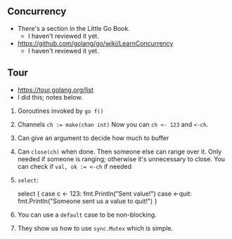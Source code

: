 ## Concurrency

* There's a section in the Little Go Book.
    * I haven't reviewed it yet.
* https://github.com/golang/go/wiki/LearnConcurrency
    * I haven't reviewed it yet.

## Tour

* https://tour.golang.org/list
* I did this; notes below.

1. Goroutines invoked by `go f()`
2. Channels `ch := make(chan int)` Now you can `ch <- 123` and `<-ch`.
3. Can give an argument to decide how much to buffer
4. Can `close(ch)` when done. Then someone else can range over
   it. Only needed if someone is ranging; otherwise it's unnecessary
   to close. You can check if `val, ok := <-ch` if needed
5. `select`:

    select {
    case c <- 123:
      fmt.Println("Sent value!")
    case <-quit:
      fmt.Println("Someone sent us a value to quit!")
    }

6. You can use a `default` case to be non-blocking.
7. They show us how to use `sync.Mutex` which is simple.
